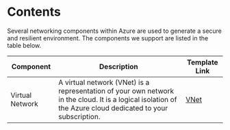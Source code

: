 # Contents

Several networking components within Azure are used to generate a secure and resilient environment. The components we support are listed in the table below.

| Component | Description | Template Link |
| --- | --- | --- |
| Virtual Network | A virtual network (VNet) is a representation of your own network in the cloud. It is a logical isolation of the Azure cloud dedicated to your subscription. | [VNet](./01-vnet.md) |